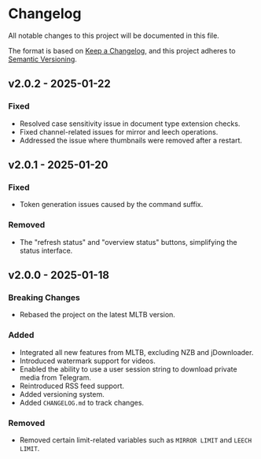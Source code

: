 # Changelog

All notable changes to this project will be documented in this file.

The format is based on [Keep a Changelog](https://keepachangelog.com/en/1.0.0/), and this project adheres to [Semantic Versioning](https://semver.org/spec/v2.0.0.html).

## v2.0.2 - 2025-01-22

### Fixed

- Resolved case sensitivity issue in document type extension checks.
- Fixed channel-related issues for mirror and leech operations.
- Addressed the issue where thumbnails were removed after a restart.

## v2.0.1 - 2025-01-20

### Fixed

- Token generation issues caused by the command suffix.

### Removed

- The "refresh status" and "overview status" buttons, simplifying the status interface.

## v2.0.0 - 2025-01-18

### Breaking Changes

- Rebased the project on the latest MLTB version.

### Added

- Integrated all new features from MLTB, excluding NZB and jDownloader.
- Introduced watermark support for videos.
- Enabled the ability to use a user session string to download private media from Telegram.
- Reintroduced RSS feed support.
- Added versioning system.
- Added `CHANGELOG.md` to track changes.

### Removed

- Removed certain limit-related variables such as `MIRROR LIMIT` and `LEECH LIMIT`.
